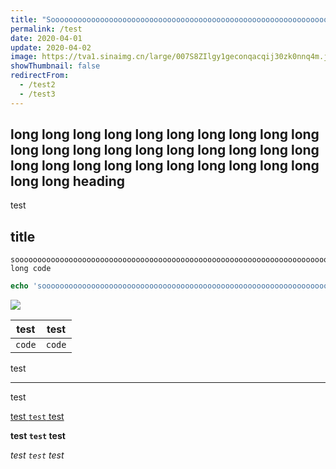 ```yaml
---
title: "Sooooooooooooooooooooooooooooooooooooooooooooooooooooooooooooooooooooooooooooooooooo long title with some <html> <html> <html> tags"
permalink: /test
date: 2020-04-01
update: 2020-04-02
image: https://tva1.sinaimg.cn/large/007S8ZIlgy1geconqacqij30zk0nnq4m.jpg
showThumbnail: false
redirectFrom:
  - /test2
  - /test3
---
```


## long long long long long long long long long long long long long long long long long long long long long long long long long long long long long long long long heading

test

## title

```
soooooooooooooooooooooooooooooooooooooooooooooooooooooooooooooooooooooooooooooooooooooooooooooooooooooooooooooooooooooooooooooooooooooooooooooooooooooooooo long code
```

```php
echo 'soooooooooooooooooooooooooooooooooooooooooooooooooooooooooooooooooooooooooooooooooooooooooooooooooooooooooooooooooooooooooooooooooooooooooooooooooooooooooo long code';
```

![](https://tva1.sinaimg.cn/large/007S8ZIlgy1gee81rcg9hj30jc0zck3a.jpg)

| test | test |
| --- | --- |
| `code` | `code` |

test

<hr>

test

[test `test` test](/)

**test `test` test**

*test `test` test*
